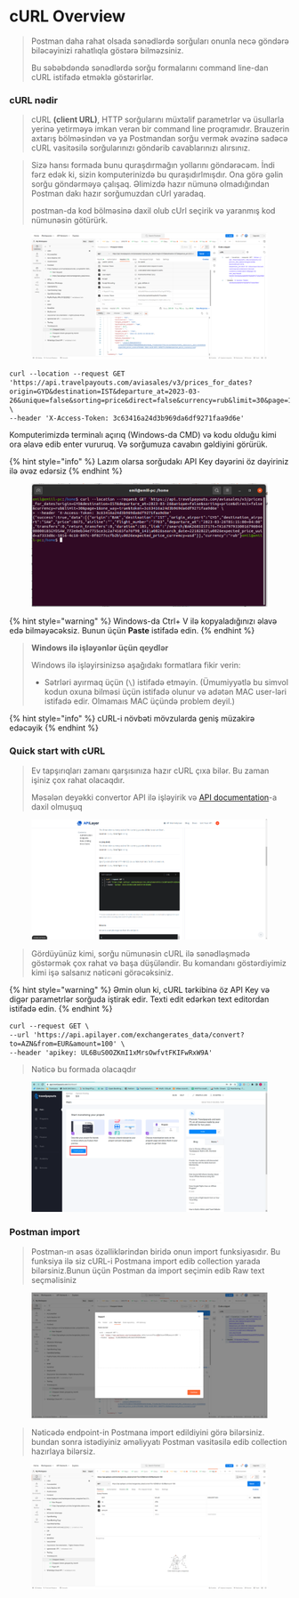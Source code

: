 # cURL Overview

> Postman daha rahat olsada sənədlərdə sorğuları onunla necə göndərə biləcəyinizi rahatlıqla göstərə bilməzsiniz.&#x20;
>
> Bu səbəbdəndə sənədlərdə sorğu formalarını command line-dan cURL istifadə etməklə göstərirlər.

### cURL nədir

> cURL **(client URL)**, HTTP sorğularını müxtəlif parametrlər və üsullarla yerinə yetirməyə imkan verən bir command line proqramıdır. Brauzerin axtarış bölməsindən və ya Postmandan sorğu vermək əvəzinə sadəcə cURL vasitəsilə sorğularınızı göndərib cavablarınızı alırsınız.

> Sizə hansı formada bunu quraşdırmağın yollarını göndərəcəm. İndi fərz edək ki, sizin komputerinizdə bu quraşıdırlmışdır. Ona görə gəlin sorğu göndərməyə çalışaq. Əlimizdə hazır nümunə olmadığından Postman dakı hazır sorğumuzdan cUrl yaradaq.
>
> postman-da kod bölməsinə daxil olub cUrl seçirik və yaranmış kod nümunəsin götürürk.

<figure><img src="../.gitbook/assets/image (9).png" alt=""><figcaption></figcaption></figure>

```url
curl --location --request GET 'https://api.travelpayouts.com/aviasales/v3/prices_for_dates?origin=GYD&destination=IST&departure_at=2023-03-26&unique=false&sorting=price&direct=false&currency=rub&limit=30&page=1&one_way=true&token=3c63416a24d3b969da6df9271faa9d6e' \
--header 'X-Access-Token: 3c63416a24d3b969da6df9271faa9d6e'
```

Komputerimizdə terminalı açırıq (Windows-da CMD) və kodu olduğu kimi ora əlavə edib enter vururuq. Və sorğumuza cavabın gəldiyini görürük. &#x20;

{% hint style="info" %}
Lazım olarsa sorğudakı API Key dəyərini öz dəyiriniz ilə əvəz edərsiz
{% endhint %}

<figure><img src="../.gitbook/assets/image (1) (1).png" alt=""><figcaption></figcaption></figure>

{% hint style="warning" %}
Windows-da Ctrl+ V ilə kopyaladığınızı əlavə edə bilməyəcəksiz. Bunun üçün **Paste** istifadə edin.
{% endhint %}

> **Windows ilə işləyənlər üçün qeydlər**
>
> Windows ilə işləyirsinizsə aşağıdakı formatlara fikir verin:
>
> * Sətrləri ayırmaq üçün (`\`) istifadə etməyin. (Ümumiyyətlə bu simvol kodun oxuna bilməsi üçün istifadə olunur və adətən MAC user-ləri istifadə edir. Olmamaıs MAC üçündə problem deyil.)

{% hint style="info" %}
cURL-i növbəti mövzularda geniş müzakirə edəcəyik
{% endhint %}

### Quick start with cURL

> Ev tapşırıqları zamanı qarşısınıza hazır cURL çıxa bilər. Bu zaman işiniz çox rahat olacaqdır.&#x20;
>
> Məsələn deyəkki convertor API ilə işləyirik və [API documentation](https://apilayer.com/marketplace/exchangerates\_data-api#documentation-tab)-a daxil olmuşuq

<figure><img src="../.gitbook/assets/image (8).png" alt=""><figcaption></figcaption></figure>

> Gördüyünüz kimi, sorğu nümunəsin  cURL ilə sənədləşmədə göstərmək çox rahat və başa düşüləndir. Bu komandanı göstərdiyimiz kimi işə salsanız nəticəni görəcəksiniz.

{% hint style="warning" %}
Əmin olun ki, cURL tərkibinə öz API Key və digər parametrlər sorğuda iştirak edir. Texti edit edərkən text editordan istifadə edin.
{% endhint %}

```
curl --request GET \
--url 'https://api.apilayer.com/exchangerates_data/convert?to=AZN&from=EUR&amount=100' \
--header 'apikey: UL6BuS0OZKmI1xMrsOwfvtFKIFwRxW9A'
```

> Nəticə bu formada olacaqdır

<figure><img src="../.gitbook/assets/image (2).png" alt=""><figcaption></figcaption></figure>

### Postman import

> Postman-ın əsas özəlliklərindən biridə onun import funksiyasıdır. Bu funksiya ilə siz cURL-i Postmana import edib collection yarada bilərsiniz.Bunun üçün Postman da import seçimin edib Raw text seçməlisiniz

<figure><img src="../.gitbook/assets/image (3).png" alt=""><figcaption></figcaption></figure>

> Nəticədə endpoint-in Postmana import edildiyini görə bilərsiniz. bundan sonra istədiyiniz əməliyyatı Postman vasitəsilə edib collection hazırlaya bilərsiz.

<figure><img src="../.gitbook/assets/image (7).png" alt=""><figcaption></figcaption></figure>





